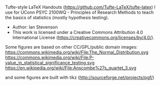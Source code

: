 
Tufte-style LaTeX Handouts (https://github.com/Tufte-LaTeX/tufte-latex) I use for UConn PSYC 2100WQ - Principles of Research Methods to teach the basics of statistics (mostly hypothesis testing). 

* Author:  Ian Stevenson
* This work is licensed under a Creative Commons Attribution 4.0 International License (https://creativecommons.org/licenses/by/4.0/).

Some figures are based on other CC/GPL/public domain images:
https://commons.wikimedia.org/wiki/File:The_Normal_Distribution.svg
https://commons.wikimedia.org/wiki/File:P-value_in_statistical_significance_testing.svg
https://en.wikipedia.org/wiki/File:Anscombe%27s_quartet_3.svg

and some figures are built with tikz (http://sourceforge.net/projects/pgf/)